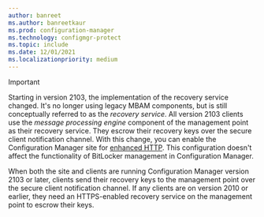```yaml
---
author: banreet
ms.author: banreetkaur
ms.prod: configuration-manager
ms.technology: configmgr-protect
ms.topic: include
ms.date: 12/01/2021
ms.localizationpriority: medium
---
```


> [!IMPORTANT]
> Starting in version 2103, the implementation of the recovery service changed. It's no longer using legacy MBAM components, but is still conceptually referred to as the _recovery service_. All version 2103 clients use the _message processing engine_ component of the management point as their recovery service. They escrow their recovery keys over the secure client notification channel. With this change, you can enable the Configuration Manager site for [enhanced HTTP](../../../../core/plan-design/hierarchy/enhanced-http.md). This configuration doesn't affect the functionality of BitLocker management in Configuration Manager.<!-- 11108795 -->
>
> When both the site and clients are running Configuration Manager version 2103 or later, clients send their recovery keys to the management point over the secure client notification channel. If any clients are on version 2010 or earlier, they need an HTTPS-enabled recovery service on the management point to escrow their keys.
